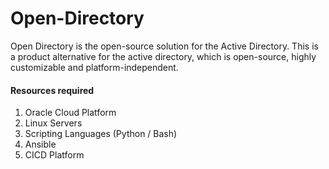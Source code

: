 # Open-Directory

Open Directory is the open-source solution for the Active Directory. This is a product alternative for the active directory, which is open-source, highly customizable and platform-independent.

#### Resources required
 
<ol><li>Oracle Cloud Platform</li>
<li>Linux Servers</li>
<li>Scripting Languages (Python / Bash)</li>
<li>Ansible</li>
<li>CICD Platform</li></ol>

